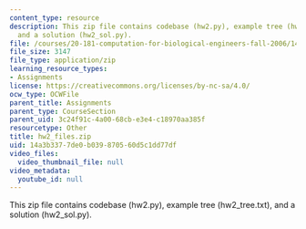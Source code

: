 ```yaml
---
content_type: resource
description: This zip file contains codebase (hw2.py), example tree (hw2_tree.txt),
  and a solution (hw2_sol.py).
file: /courses/20-181-computation-for-biological-engineers-fall-2006/14a3b3377de0b039870560d5c1dd77df_hw2_files.zip
file_size: 3147
file_type: application/zip
learning_resource_types:
- Assignments
license: https://creativecommons.org/licenses/by-nc-sa/4.0/
ocw_type: OCWFile
parent_title: Assignments
parent_type: CourseSection
parent_uid: 3c24f91c-4a00-68cb-e3e4-c18970aa385f
resourcetype: Other
title: hw2_files.zip
uid: 14a3b337-7de0-b039-8705-60d5c1dd77df
video_files:
  video_thumbnail_file: null
video_metadata:
  youtube_id: null
---
```

This zip file contains codebase (hw2.py), example tree (hw2_tree.txt), and a solution (hw2_sol.py).